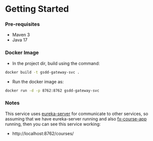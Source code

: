 # Getting Started

### Pre-requisites

* Maven 3
* Java 17

### Docker Image

- In the project dir, build using the command:

```bash
docker build -t gsdd-gateway-svc .
```

- Run the docker image as:

```bash
docker run -d -p 8762:8762 gsdd-gateway-svc
```

### Notes

This service uses [eureka-server](https://github.com/gal16v8d/eureka-server) for communicate to other services, so assuming that we have eureka-server running
and also [fx-course-app](https://github.com/gal16v8d/fx-course-app) running, then you can see this service working:

- http://localhost:8762/courses/
